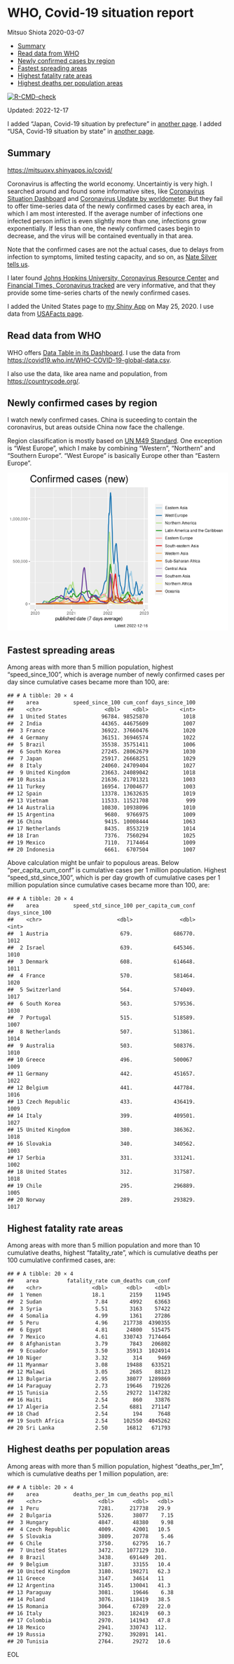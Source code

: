 WHO, Covid-19 situation report
================
Mitsuo Shiota
2020-03-07

- <a href="#summary" id="toc-summary">Summary</a>
- <a href="#read-data-from-who" id="toc-read-data-from-who">Read data from
  WHO</a>
- <a href="#newly-confirmed-cases-by-region"
  id="toc-newly-confirmed-cases-by-region">Newly confirmed cases by
  region</a>
- <a href="#fastest-spreading-areas"
  id="toc-fastest-spreading-areas">Fastest spreading areas</a>
- <a href="#highest-fatality-rate-areas"
  id="toc-highest-fatality-rate-areas">Highest fatality rate areas</a>
- <a href="#highest-deaths-per-population-areas"
  id="toc-highest-deaths-per-population-areas">Highest deaths per
  population areas</a>

<!-- badges: start -->

[![R-CMD-check](https://github.com/mitsuoxv/covid/actions/workflows/R-CMD-check.yaml/badge.svg)](https://github.com/mitsuoxv/covid/actions/workflows/R-CMD-check.yaml)
<!-- badges: end -->

Updated: 2022-12-17

I added “Japan, Covid-19 situation by prefecture” in [another
page](Japan.md). I added “USA, Covid-19 situation by state” in [another
page](USA.md).

## Summary

<https://mitsuoxv.shinyapps.io/covid/>

Coronavirus is affecting the world economy. Uncertaintiy is very high. I
searched around and found some informative sites, like [Coronavirus
Situation
Dashboard](https://who.maps.arcgis.com/apps/opsdashboard/index.html#/c88e37cfc43b4ed3baf977d77e4a0667)
and [Coronavirus Update by
worldometer](https://www.worldometers.info/coronavirus/). But they fail
to offer time-series data of the newly confirmed cases by each area, in
which I am most interested. If the average number of infections one
infected person inflict is even slightly more than one, infections grow
exponentially. If less than one, the newly confirmed cases begin to
decrease, and the virus will be contained eventually in that area.

Note that the confirmed cases are not the actual cases, due to delays
from infection to symptoms, limited testing capacity, and so on, as
[Nate Silver tells
us](https://fivethirtyeight.com/features/coronavirus-case-counts-are-meaningless/).

I later found [Johns Hopkins University, Coronavirus Resource
Center](https://coronavirus.jhu.edu/) and [Financial Times, Coronavirus
tracked](https://www.ft.com/content/a26fbf7e-48f8-11ea-aeb3-955839e06441)
are very informative, and that they provide some time-series charts of
the newly confirmed cases.

I added the United States page to [my Shiny
App](https://mitsuoxv.shinyapps.io/covid/) on May 25, 2020. I use data
from [USAFacts
page](https://usafacts.org/visualizations/coronavirus-covid-19-spread-map/).

## Read data from WHO

WHO offers [Data Table in its Dashboard](https://covid19.who.int/table).
I use the data from
<https://covid19.who.int/WHO-COVID-19-global-data.csv>.

I also use the data, like area name and population, from
<https://countrycode.org/>.

## Newly confirmed cases by region

I watch newly confirmed cases. China is suceeding to contain the
coronavirus, but areas outside China now face the challenge.

Region classification is mostly based on [UN M49
Standard](https://unstats.un.org/unsd/methodology/m49/). One exception
is “West Europe”, which I make by combining “Western”, “Northern” and
“Southern Europe”. “West Europe” is basically Europe other than “Eastern
Europe”.

![](README_files/figure-gfm/chart-1.png)<!-- -->

## Fastest spreading areas

Among areas with more than 5 million population, highest
“speed_since_100”, which is average number of newly confirmed cases per
day since cumulative cases became more than 100, are:

    ## # A tibble: 20 × 4
    ##    area           speed_since_100 cum_conf days_since_100
    ##    <chr>                    <dbl>    <dbl>          <int>
    ##  1 United States           96784. 98525870           1018
    ##  2 India                   44365. 44675609           1007
    ##  3 France                  36922. 37660476           1020
    ##  4 Germany                 36151. 36946574           1022
    ##  5 Brazil                  35538. 35751411           1006
    ##  6 South Korea             27245. 28062679           1030
    ##  7 Japan                   25917. 26668251           1029
    ##  8 Italy                   24060. 24709404           1027
    ##  9 United Kingdom          23663. 24089042           1018
    ## 10 Russia                  21636. 21701321           1003
    ## 11 Turkey                  16954. 17004677           1003
    ## 12 Spain                   13378. 13632635           1019
    ## 13 Vietnam                 11533. 11521708            999
    ## 14 Australia               10830. 10938096           1010
    ## 15 Argentina                9680.  9766975           1009
    ## 16 China                    9415. 10008444           1063
    ## 17 Netherlands              8435.  8553219           1014
    ## 18 Iran                     7376.  7560294           1025
    ## 19 Mexico                   7110.  7174464           1009
    ## 20 Indonesia                6661.  6707504           1007

Above calculation might be unfair to populous areas. Below
“per_capita_cum_conf” is cumulative cases per 1 million population.
Highest “speed_std_since_100”, which is per day growth of cumulative
cases per 1 million population since cumulative cases became more than
100, are:

    ## # A tibble: 20 × 4
    ##    area           speed_std_since_100 per_capita_cum_conf days_since_100
    ##    <chr>                        <dbl>               <dbl>          <int>
    ##  1 Austria                       679.             686770.           1012
    ##  2 Israel                        639.             645346.           1010
    ##  3 Denmark                       608.             614648.           1011
    ##  4 France                        570.             581464.           1020
    ##  5 Switzerland                   564.             574049.           1017
    ##  6 South Korea                   563.             579536.           1030
    ##  7 Portugal                      515.             518589.           1007
    ##  8 Netherlands                   507.             513861.           1014
    ##  9 Australia                     503.             508376.           1010
    ## 10 Greece                        496.             500067            1009
    ## 11 Germany                       442.             451657.           1022
    ## 12 Belgium                       441.             447784.           1016
    ## 13 Czech Republic                433.             436419.           1009
    ## 14 Italy                         399.             409501.           1027
    ## 15 United Kingdom                380.             386362.           1018
    ## 16 Slovakia                      340.             340562.           1003
    ## 17 Serbia                        331.             331241.           1002
    ## 18 United States                 312.             317587.           1018
    ## 19 Chile                         295.             296889.           1005
    ## 20 Norway                        289.             293829.           1017

## Highest fatality rate areas

Among areas with more than 5 million population and more than 10
cumulative deaths, highest “fatality_rate”, which is cumulative deaths
per 100 cumulative confirmed cases, are:

    ## # A tibble: 20 × 4
    ##    area         fatality_rate cum_deaths cum_conf
    ##    <chr>                <dbl>      <dbl>    <dbl>
    ##  1 Yemen                18.1        2159    11945
    ##  2 Sudan                 7.84       4992    63663
    ##  3 Syria                 5.51       3163    57422
    ##  4 Somalia               4.99       1361    27286
    ##  5 Peru                  4.96     217738  4390355
    ##  6 Egypt                 4.81      24800   515475
    ##  7 Mexico                4.61     330743  7174464
    ##  8 Afghanistan           3.79       7843   206802
    ##  9 Ecuador               3.50      35913  1024914
    ## 10 Niger                 3.32        314     9469
    ## 11 Myanmar               3.08      19488   633521
    ## 12 Malawi                3.05       2685    88123
    ## 13 Bulgaria              2.95      38077  1289869
    ## 14 Paraguay              2.73      19646   719226
    ## 15 Tunisia               2.55      29272  1147282
    ## 16 Haiti                 2.54        860    33876
    ## 17 Algeria               2.54       6881   271147
    ## 18 Chad                  2.54        194     7648
    ## 19 South Africa          2.54     102550  4045262
    ## 20 Sri Lanka             2.50      16812   671793

## Highest deaths per population areas

Among areas with more than 5 million population, highest
“deaths_per_1m”, which is cumulative deaths per 1 million population,
are:

    ## # A tibble: 20 × 4
    ##    area           deaths_per_1m cum_deaths pop_mil
    ##    <chr>                  <dbl>      <dbl>   <dbl>
    ##  1 Peru                   7281.     217738   29.9 
    ##  2 Bulgaria               5326.      38077    7.15
    ##  3 Hungary                4847.      48380    9.98
    ##  4 Czech Republic         4009.      42001   10.5 
    ##  5 Slovakia               3809.      20778    5.46
    ##  6 Chile                  3750.      62795   16.7 
    ##  7 United States          3472.    1077129  310.  
    ##  8 Brazil                 3438.     691449  201.  
    ##  9 Belgium                3187.      33155   10.4 
    ## 10 United Kingdom         3180.     198271   62.3 
    ## 11 Greece                 3147.      34614   11   
    ## 12 Argentina              3145.     130041   41.3 
    ## 13 Paraguay               3081.      19646    6.38
    ## 14 Poland                 3076.     118419   38.5 
    ## 15 Romania                3064.      67289   22.0 
    ## 16 Italy                  3023.     182419   60.3 
    ## 17 Colombia               2970.     141943   47.8 
    ## 18 Mexico                 2941.     330743  112.  
    ## 19 Russia                 2792.     392891  141.  
    ## 20 Tunisia                2764.      29272   10.6

EOL
